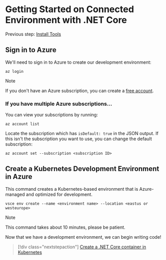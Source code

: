 # Getting Started on Connected Environment with .NET Core

Previous step: [Install Tools](get-started-netcore-01.md)

## Sign in to Azure
We'll need to sign in to Azure to create our development environment:
```
az login
```

> [!Note]
> If you don't have an Azure subscription, you can create a [free account](https://azure.microsoft.com/free).

### If you have multiple Azure subscriptions...
You can view your subscriptions by running: 
```
az account list
```
Locate the  subscription which has `isDefault: true` in the JSON output.
If this isn't the subscription you want to use, you can change the default subscription:
```
az account set --subscription <subscription ID>
```

## Create a Kubernetes Development Environment in Azure
This command creates a Kubernetes-based environment that is Azure-managed and optimized for development.
```
vsce env create --name <environment name> --location <eastus or westeurope>
```

> [!Note]
> This command takes about 10 minutes, please be patient.


Now that we have a development environment, we can begin writing code!
> [!div class="nextstepaction"]
> [Create a .NET Core container in Kubernetes](get-started-netcore-03.md)
